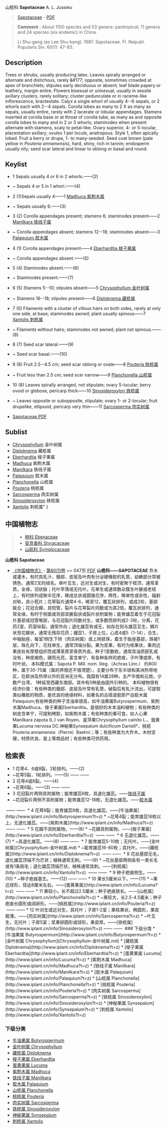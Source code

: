山榄科 **Sapotaceae** A. L. Jussieu

> [Sapotaceae](http://www.iplant.cn/info/Sapotaceae?t=foc) - [PDF](http://www.iplant.cn/foc/pdf/Sapotaceae.pdf)

> **Comment** : 
> About 1100 species and 53 genera: pantropical; 11 genera and 24 species (six endemic) in China.
> 
> Li Shu-gang (as Lee Shu-kang). 1987. Sapotaceae. Fl. Reipubl. Popularis Sin. 60(1): 47-83.

## Description

Trees or shrubs, usually producing latex. Leaves spirally arranged or alternate and distichous, rarely &amp;#177; opposite, sometimes crowded at apex of branchlets; stipules early deciduous or absent; leaf blade papery or leathery, margin entire. Flowers bisexual or unisexual, usually in sessile axillary clusters, rarely solitary; cluster pedunculate or in raceme-like inflorescence, bracteolate. Calyx a single whorl of usually 4--6 sepals, or 2 whorls each with 2--4 sepals. Corolla lobes as many to 2 X as many as sepals, usually entire, rarely with 2 lacerate or lobular appendages. Stamens inserted at corolla base or at throat of corolla tube, as many as and opposite corolla lobes to many and in 2 or 3 whorls; staminodes when present alternate with stamens, scaly to petal-like. Ovary superior, 4- or 5-locular, placentation axillary; ovules 1 per locule, anatropous. Style 1, often apically lobed. Fruit a berry or drupe, 1- to many-seeded. Seed coat brown (pale yellow in *Pouteria annamensis*), hard, shiny, rich in tannin; endosperm usually oily; seed scar lateral and linear to oblong or basal and round.

## Keylist
* 1 Sepals usually 4 or 6 in 2 whorls.——(2)
* ~ Sepals 4 or 5 in 1 whorl.——(4)
* 2 (1)Sepals usually 4——1 [Madhuca 紫荆木属](http://www.iplant.cn/info/Madhuca?t=foc)
* ~ Sepals usually 6.——(3)
* 3 (2) Corolla appendages present; stamens 6; staminodes present——2 [Manilkara 铁线子属](http://www.iplant.cn/info/Manilkara?t=foc)
* ~ Corolla appendages absent; stamens 12--18; staminodes absent——3 [Palaquium 胶木属](http://www.iplant.cn/info/Palaquium?t=foc)
* 4 (1) Corolla appendages present——4 [Eberhardtia 梭子果属](http://www.iplant.cn/info/Eberhardtia?t=foc)
* ~ Corolla appendages absent.——(5)
* 5 (4) Staminodes absent.——(6)
* ~ Staminodes present.——(7)
* 6 (5) Stamens 5--10; stipules absent——5 [Chrysophyllum 金叶树属](http://www.iplant.cn/info/Chrysophyllum?t=foc)
* ~ Stamens 16--18; stipules present——6 [Diploknema 藏榄属](http://www.iplant.cn/info/Diploknema?t=foc)
* 7 (5) Filaments with a cluster of villous hairs on both sides, rarely at only one side, at base; staminodes awned; plant usually spinous——7 [Xantolis 刺榄属](http://www.iplant.cn/info/Xantolis?t=foc)
* ~ Filaments without hairs; staminodes not awned; plant not spinous.——(8)
* 8 (7) Seed scar lateral.——(9)
* ~ Seed scar basal.——(10)
* 9 (8) Fruit 2.5--4.5 cm; seed scar oblong or ovate——8 [Pouteria 桃榄属](http://www.iplant.cn/info/Pouteria?t=foc)
* ~ Fruit less than 2.5 cm; seed scar narrow——9 [Planchonella 山榄属](http://www.iplant.cn/info/Planchonella?t=foc)
* 10 (8) Leaves spirally arranged, not stipulate; ovary 5-locular; berry ovoid or globose, pericarp thick——10 [Sinosideroxylon 铁榄属](http://www.iplant.cn/info/Sinosideroxylon?t=foc)
* ~ Leaves opposite or subopposite, stipulate; ovary 1- or 2-locular; fruit drupelike, ellipsoid, pericarp very thin——11 [Sarcosperma 肉实树属](http://www.iplant.cn/info/Sarcosperma?t=foc)

* [Sapotaceae.PDF](http://www.iplant.cn/foc/pdf/Sapotaceae.pdf)

## Sublist

* [Chrysophyllum](http://www.iplant.cn/info/Chrysophyllum?t=foc)
 金叶树属
* [Diploknema](http://www.iplant.cn/info/Diploknema?t=foc)
 藏榄属
* [Eberhardtia](http://www.iplant.cn/info/Eberhardtia?t=foc)
 梭子果属
* [Madhuca](http://www.iplant.cn/info/Madhuca?t=foc)
 紫荆木属
* [Manilkara](http://www.iplant.cn/info/Manilkara?t=foc)
 铁线子属
* [Palaquium](http://www.iplant.cn/info/Palaquium?t=foc)
 胶木属
* [Planchonella](http://www.iplant.cn/info/Planchonella?t=foc)
 山榄属
* [Pouteria](http://www.iplant.cn/info/Pouteria?t=foc)
 桃榄属
* [Sarcosperma](http://www.iplant.cn/info/Sarcosperma?t=foc)
 肉实树属
* [Sinosideroxylon](http://www.iplant.cn/info/Sinosideroxylon?t=foc)
 铁榄属
* [Xantolis](http://www.iplant.cn/info/Xantolis?t=foc) 刺榄属"
}

## 中国植物志

> * [柿科  Ebenaceae](http://www.iplant.cn/info/Ebenaceae?t=z)
> * [安息香科  Styracaceae](http://www.iplant.cn/info/Styracaceae?t=z)
> * [山矾科  Symplocaceae](http://www.iplant.cn/info/Symplocaceae?t=z)

**山榄科 Sapotaceae**

* [《中国植物志》](http://www.iplant.cn/frps)- [第60(1)卷](http://www.iplant.cn/frps/vol/60(1)) >> 047页 [PDF](http://www.iplant.cn/frps/pdf/60(1)/047z.pdf)
**山榄科——SAPOTACEAE**
乔木或灌木，有时具乳汁，髓部、皮层及叶肉有分泌硬橡胶的乳管，幼嫩部分常被锈色、通常2叉的绒毛。单叶互生，近对生或对生，有时密聚于枝顶，通常革质，全缘，羽状脉；托叶早落或无托叶。花单生或通常数朵簇生叶腋或老枝上，有时排列成聚伞花序，稀成总状或圆锥花序，两性，稀单性或杂性，辐射对称，具小苞片；花萼裂片通常4-6，稀至12，覆瓦状排列，或成2轮，基部联合；花冠合瓣，具短管，裂片与花萼裂片同数或为其2倍，覆瓦状排列，通常全缘，有时于侧面或背部具撕裂状或裂片状附属物；能育雄蕊着生于花冠裂片基部或冠管喉部，与花冠裂片同数对生，或多数而排列成2-3轮，分离，花药2室，药室纵裂，通常外向；退化雄蕊有或无，如存在则与雄蕊互生，鳞片状至花瓣状，通常无残存花药；雌蕊1，子房上位，心皮4或5（1-14），合生，中轴胎座，每室1侧生下转（肉实树属）或上转胚珠，着生于胎座基部，珠被1层，珠孔向下，花柱单生，通常顶端分裂。果为浆果，有时为核果状，果肉近果皮处有厚壁组织而成薄革质至骨质外皮。种子1至数枚，通常具油质胚乳或没有，种皮褐色，硬而光亮，富含单宁，有各种各样的疤痕，子叶薄或厚，有时叶状。
本科模式属：Sapota P. Mill. nom. illeg.（Achras Linn.）
约800种，属于35-75属（属的界限还不很清楚），主要分布于东半球和美洲热带地区，在欧洲及热带以外的亚洲无分布。我国有14属28种，主产华南和云南，少数产台湾， 1种延至西藏东南部。其中有5种是由国外引种的。
本科植物很有经济价值：有些种类的髓部、皮层及叶常有乳管，破裂后有乳汁流出，可提取类似橡胶的物质，是优良的绝缘材料，如著名的古搭波胶即产自胶木属Palaquium;有些种类的种子含油率很高，如牛油果属Butyrospermum、紫荆木属Madhuca、梭子果属Eberhardtia，是很好的木本油料植物；有些种类的树皮含单宁，可提制栲胶，如紫荆木属；有些种类的果可食，如人心果Manilkara zapota (L.) van Royen、星萍果Chrysophyllum cainito L.、蛋黄果Lucuma nervosa DC.神秘果Synsepalum dulcificum Daniell*、桃榄Pouteria annamensis（Pierre）Baehni；等；有些种类为大乔木，木材坚硬，材质优良，是上等商品材；有些种类可供药用。

## 检索表
* 1 花萼4、6或8裂，2轮排列。——(2)
* ~花萼5裂，1轮排列。——(5)</td></tr><tr><td>&nbsp;——&nbsp;——&nbsp;</td></tr>
* 2 花萼4或8裂。——(4)
* ~花萼6裂。——(3)</td></tr><tr><td>&nbsp;——&nbsp;——&nbsp;</td></tr>
* 3 花冠裂片两侧具附属物；能育雄蕊6枚，具退化雄蕊。——[铁线子属](http://www.iplant.cn/info/Manilkara?t=z)
* ~花冠裂片两侧不具附属物；能育雄蕊12-18枚，无退化雄蕊。——[胶木属](http://www.iplant.cn/info/Palaquium?t=z)
</td></tr><tr><td>&nbsp;——&nbsp;——&nbsp;</td></tr>
* 4 花萼8裂；能育雄蕊8枚，具退化雄蕊。——[牛油果属](http://www.iplant.cn/info/Butyrospermum?t=z)
* ~花萼4裂；能育雄蕊16枚以上，无退化雄蕊。——[紫荆木属](http://www.iplant.cn/info/Madhuca?t=z)
</td></tr><tr><td>&nbsp;——&nbsp;——&nbsp;</td></tr>
* 5 花瓣不具附属物。——(6)
* ~花瓣具附属物。——[梭子果属](http://www.iplant.cn/info/Eberhardtia?t=z)
</td></tr><tr><td>&nbsp;——&nbsp;——&nbsp;</td></tr>
* 6 无退化雄蕊。——(7)
* ~具退化雄蕊。——(8)</td></tr><tr><td>&nbsp;——&nbsp;——&nbsp;</td></tr>
* 7 能育雄蕊5-10枚；无托叶。——[金叶树属](Chrysophyllum-金叶树属.md)
* ~能育雄蕊16-80枚；具托叶。——[藏榄属](http://www.iplant.cn/info/Diploknema?t=z)
</td></tr><tr><td>&nbsp;——&nbsp;——&nbsp;</td></tr>
* 8 花丝基部无毛，退化雄蕊顶端不为芒状；植株通常无刺。——(9)
* ~花丝基部两侧各有一束长毛或有1条刚毛；退化雄蕊顶端芒状，植株通常具刺。——[刺榄属](http://www.iplant.cn/info/Xantolis?t=z)
</td></tr><tr><td>&nbsp;——&nbsp;——&nbsp;</td></tr>
* 9 种子疤痕侧生。——(10)
* ~种子疤痕基生。——(12)</td></tr><tr><td>&nbsp;——&nbsp;——&nbsp;</td></tr>* 10 果长5厘米以下。——(11)
* ~果近球形，径达8厘米左右。——[蛋黄果属](http://www.iplant.cn/info/Lucuma?t=z)
</td></tr><tr><td>&nbsp;——&nbsp;——&nbsp;</td></tr>* 11 果较小，长不超过2.5厘米；种子疤痕狭长。——[山榄属](http://www.iplant.cn/info/Planchonella?t=z)
* ~果较大，长2.5-4.5厘米；种子疤痕长圆形或阔卵形。——[桃榄属](http://www.iplant.cn/info/Pouteria?t=z)
</td></tr><tr><td>&nbsp;——&nbsp;——&nbsp;</td></tr>* 12 叶对生或近对生，具托叶；子房1-2室；果核果状，椭圆形，果皮极薄。——[肉实树属](http://www.iplant.cn/info/Sarcosperma?t=z)
* ~叶互生，无托叶；子房5室；浆果卵圆形或球形，果皮厚。——[铁榄属](http://www.iplant.cn/info/Sinosideroxylon?t=z)</td></tr><tr><td>&nbsp;——&nbsp;——&nbsp;</td></tr>
### 下级分类
* [牛油果属  Butyrospermum](http://www.iplant.cn/info/Butyrospermum?t=z)
* [金叶树属  Chrysophyllum](Chrysophyllum-金叶树属.md)
* [藏榄属  Diploknema](http://www.iplant.cn/info/Diploknema?t=z)
* [梭子果属  Eberhardtia](http://www.iplant.cn/info/Eberhardtia?t=z)
* [蛋黄果属  Lucuma](http://www.iplant.cn/info/Lucuma?t=z)
* [紫荆木属  Madhuca](http://www.iplant.cn/info/Madhuca?t=z)
* [铁线子属  Manilkara](http://www.iplant.cn/info/Manilkara?t=z)
* [胶木属  Palaquium](http://www.iplant.cn/info/Palaquium?t=z)
* [山榄属  Planchonella](http://www.iplant.cn/info/Planchonella?t=z)
* [桃榄属  Pouteria](http://www.iplant.cn/info/Pouteria?t=z)
* [肉实树属  Sarcosperma](http://www.iplant.cn/info/Sarcosperma?t=z)
* [铁榄属  Sinosideroxylon](http://www.iplant.cn/info/Sinosideroxylon?t=z)
* [神秘果属  Synsepalum](http://www.iplant.cn/info/Synsepalum?t=z)
* [刺榄属  Xantolis](http://www.iplant.cn/info/Xantolis?t=z)

### 下级分类
* [牛油果属  Butyrospermum](http://iplant.cn/info/sp/Butyrospermum?t=z)
* [金叶树属  Chrysophyllum](http://iplant.cn/info/sp/Chrysophyllum?t=z)
* [藏榄属  Diploknema](http://iplant.cn/info/sp/Diploknema?t=z)
* [梭子果属  Eberhardtia](http://iplant.cn/info/sp/Eberhardtia?t=z)
* [蛋黄果属  Lucuma](http://iplant.cn/info/sp/Lucuma?t=z)
* [紫荆木属  Madhuca](http://iplant.cn/info/sp/Madhuca?t=z)
* [铁线子属  Manilkara](http://iplant.cn/info/sp/Manilkara?t=z)
* [胶木属  Palaquium](http://iplant.cn/info/sp/Palaquium?t=z)
* [山榄属  Planchonella](http://iplant.cn/info/sp/Planchonella?t=z)
* [桃榄属  Pouteria](http://iplant.cn/info/sp/Pouteria?t=z)
* [肉实树属  Sarcosperma](http://iplant.cn/info/sp/Sarcosperma?t=z)
* [铁榄属  Sinosideroxylon](http://iplant.cn/info/sp/Sinosideroxylon?t=z)
* [神秘果属  Synsepalum](http://iplant.cn/info/sp/Synsepalum?t=z)
* [刺榄属  Xantolis](http://iplant.cn/info/sp/Xantolis?t=z)
